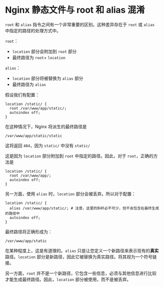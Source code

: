 # Nginx 静态文件与 root 和 alias 混淆

`root` 和 `alias` 指令之间有一个非常重要的区别。这种差异存在于 `root` 或 `alias` 中指定的路径的处理方式中。

`root`：

- `location` 部分会附加到 `root` 部分
- 最终路径为 `root`+ `location`

`alias`：

- `location` 部分将被替换为 `alias` 部分
- 最终路径为 `alias`

假设我们有配置：

```nginx
location /static/ {
  root /var/www/app/static/;
  autoindex off;
}
```

在这种情况下，Nginx 将派生的最终路径是

```nginx
/var/www/app/static/static
```

这将返回 `404`，因为 `static/` 中没有 `static/`

这是因为 `location` 部分附加到 `root` 中指定的路径。因此，对于 `root`，正确的方法是

```nginx
location /static/ {
  root /var/www/app/;
  autoindex off;
}
```

另一方面，使用 `alias` 时，`location` 部分会被丢弃。所以对于配置：

```nginx
location /static/ {
  alias /var/www/app/static/; # 注意，这里的斜杆必不可少，但不会包含在最终生成的路径中
  autoindex off;
}
```

最终路径将正确形成为：

```
/var/www/app/static
```

在某种程度上，这是有道理的。`alias` 只是让您定义一个新路径来表示现有的**真实**路径。`location` 部分是新路径，因此它被替换为真实路径。将其视为一个符号链接。

另一方面，`root` 并不是一个新路径，它包含一些信息，必须与其他信息进行比较才能生成最终路径。因此，`location` 部分被使用，而不是被丢弃。

